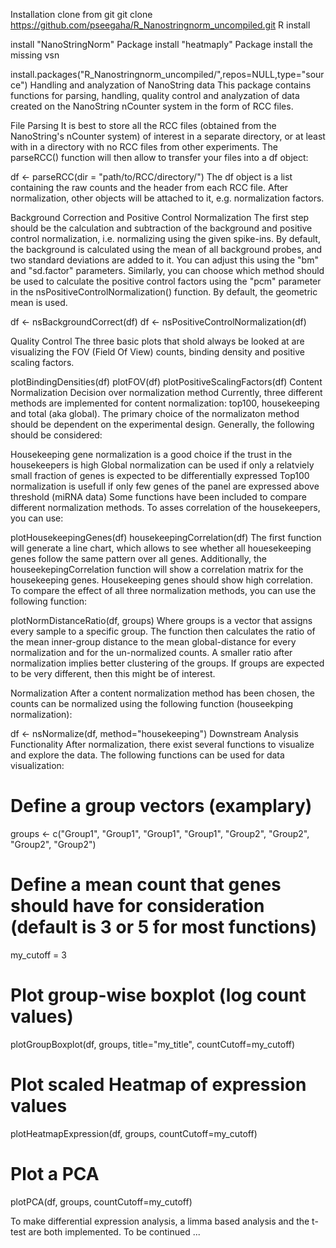 Installation
clone from git
git clone https://github.com/pseegaha/R_Nanostringnorm_uncompiled.git
R install

install "NanoStringNorm" Package
install "heatmaply" Package
install the missing vsn

install.packages("R_Nanostringnorm_uncompiled/",repos=NULL,type="source")
Handling and analyzation of NanoString data
This package contains functions for parsing, handling, quality control and analyzation of data created on the NanoString nCounter system in the form of RCC files.

File Parsing
It is best to store all the RCC files (obtained from the NanoString's nCounter system) of interest in a separate directory, or at least with in a directory with no RCC files from other experiments. The parseRCC() function will then allow to transfer your files into a df object:

df <- parseRCC(dir = "path/to/RCC/directory/")
The df object is a list containing the raw counts and the header from each RCC file. After normalization, other objects will be attached to it, e.g. normalization factors.

Background Correction and Positive Control Normalization
The first step should be the calculation and subtraction of the background and positive control normalization, i.e. normalizing using the given spike-ins. By default, the background is calculated using the mean of all background probes, and two standard deviations are added to it. You can adjust this using the "bm" and "sd.factor" parameters. Similarly, you can choose which method should be used to calculate the positive control factors using the "pcm" parameter in the nsPositiveControlNormalization() function. By default, the geometric mean is used.

df <- nsBackgroundCorrect(df)
df <- nsPositiveControlNormalization(df)

Quality Control
The three basic plots that shold always be looked at are visualizing the FOV (Field Of View) counts, binding density and positive scaling factors.

plotBindingDensities(df)
plotFOV(df)
plotPositiveScalingFactors(df)
Content Normalization
Decision over normalization method
Currently, three different methods are implemented for content normalization: top100, housekeeping and total (aka global). The primary choice of the normalizaton method should be dependent on the experimental design. Generally, the following should be considered:

Housekeeping gene normalization is a good choice if the trust in the housekeepers is high
Global normalization can be used if only a relatviely small fraction of genes is expected to be differentially expressed
Top100 normalization is usefull if only few genes of the panel are expressed above threshold (miRNA data)
Some functions have been included to compare different normalization methods. To asses correlation of the housekeepers, you can use:

plotHousekeepingGenes(df)
housekeepingCorrelation(df)
The first function will generate a line chart, which allows to see whether all houesekeeping genes follow the same pattern over all genes. Additionally, the houseekepingCorrelation function will show a correlation matrix for the housekeeping genes. Housekeeping genes should show high correlation. To compare the effect of all three normalization methods, you can use the following function:

plotNormDistanceRatio(df, groups)
Where groups is a vector that assigns every sample to a specific group. The function then calculates the ratio of the mean inner-group distance to the mean global-distance for every normalization and for the un-normalized counts. A smaller ratio after normalization implies better clustering of the groups. If groups are expected to be very different, then this might be of interest.

Normalization
After a content normalization method has been chosen, the counts can be normalized using the following function (houseekping normalization):

df <- nsNormalize(df, method="housekeeping")
Downstream Analysis Functionality
After normalization, there exist several functions to visualize and explore the data. The following functions can be used for data visualization:

# Define a group vectors (examplary)
groups <- c("Group1", "Group1", "Group1", "Group1", "Group2", "Group2", "Group2", "Group2")
# Define a mean count that genes should have for consideration (default is 3 or 5 for most functions)
my_cutoff = 3

# Plot group-wise boxplot (log count values)
plotGroupBoxplot(df, groups, title="my_title", countCutoff=my_cutoff)

# Plot scaled Heatmap of expression values
plotHeatmapExpression(df, groups, countCutoff=my_cutoff)

# Plot a PCA
plotPCA(df, groups, countCutoff=my_cutoff)

To make differential expression analysis, a limma based analysis and the t-test are both implemented. To be continued ...

